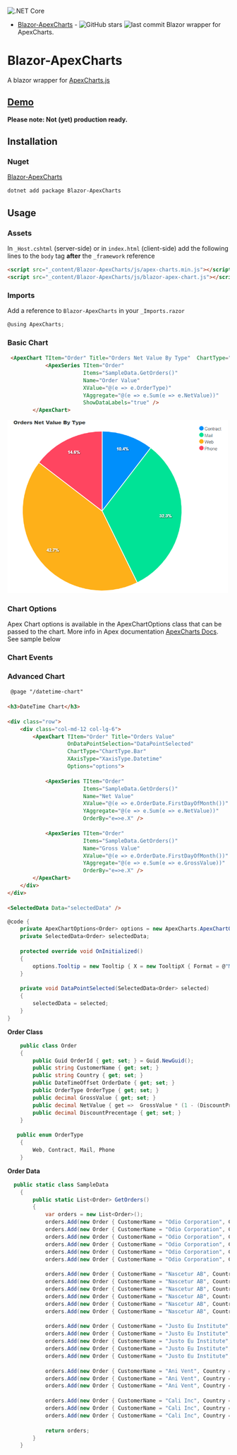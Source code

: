 ![.NET Core](https://github.com/joadan/Blazor-ApexCharts/workflows/.NET%20Core/badge.svg?branch=master)

* [Blazor-ApexCharts](https://github.com/joadan/Blazor-ApexCharts) - ![GitHub stars](https://img.shields.io/github/stars/joadan/Blazor-ApexCharts??style=flat-square&cacheSeconds=604800) ![last commit](https://img.shields.io/github/last-commit/joadan/Blazor-ApexCharts?style=flat-square&cacheSeconds=86400) Blazor wrapper for ApexCharts.

# Blazor-ApexCharts
A blazor wrapper for [ApexCharts.js](https://apexcharts.com/)
## [Demo](https://joadan.github.io/Blazor-ApexCharts/basic-charts)

**Please note: Not (yet) production ready.**


## Installation
### Nuget
[Blazor-ApexCharts](https://www.nuget.org/packages/Blazor-ApexCharts/)

```bash
dotnet add package Blazor-ApexCharts
```

## Usage

### Assets
In `_Host.cshtml` (server-side) or in `index.html` (client-side) add the following lines to the `body` tag **after** the `_framework` reference

```html
<script src="_content/Blazor-ApexCharts/js/apex-charts.min.js"></script>
<script src="_content/Blazor-ApexCharts/js/blazor-apex-chart.js"></script>
```

### Imports
Add a reference to `Blazor-ApexCharts` in your `_Imports.razor`
```csharp
@using ApexCharts;
```
### Basic  Chart
```html
 <ApexChart TItem="Order" Title="Orders Net Value By Type"  ChartType="ChartType.Pie">
            <ApexSeries TItem="Order"
                        Items="SampleData.GetOrders()"
                        Name="Order Value"
                        XValue="@(e => e.OrderType)"
                        YAggregate="@(e => e.Sum(e => e.NetValue))"
                        ShowDataLabels="true" />
        </ApexChart>
```

<img src="BasicPieChart.png" width="500">

### Chart Options
Apex Chart options is available in the ApexChartOptions class that can be passed to the chart. More info in Apex documentation [ApexCharts Docs](https://apexcharts.com/docs/options/). See sample below

### Chart Events

### Advanced  Chart
```html
 @page "/datetime-chart"

<h3>DateTime Chart</h3>

<div class="row">
    <div class="col-md-12 col-lg-6">
        <ApexChart TItem="Order" Title="Orders Value"
                   OnDataPointSelection="DataPointSelected"
                   ChartType="ChartType.Bar"
                   XAxisType="XaxisType.Datetime"
                   Options="options">

            <ApexSeries TItem="Order"
                        Items="SampleData.GetOrders()"
                        Name="Net Value"
                        XValue="@(e => e.OrderDate.FirstDayOfMonth())"
                        YAggregate="@(e => e.Sum(e => e.NetValue))"
                        OrderBy="e=>e.X" />

            <ApexSeries TItem="Order"
                        Items="SampleData.GetOrders()"
                        Name="Gross Value"
                        XValue="@(e => e.OrderDate.FirstDayOfMonth())"
                        YAggregate="@(e => e.Sum(e => e.GrossValue))"
                        OrderBy="e=>e.X" />
        </ApexChart>
    </div>
</div>

<SelectedData Data="selectedData" />
```
```csharp
@code {
    private ApexChartOptions<Order> options = new ApexCharts.ApexChartOptions<Order>();
    private SelectedData<Order> selectedData;

    protected override void OnInitialized()
    {
        options.Tooltip = new Tooltip { X = new TooltipX { Format = @"MMMM \ yyyy" } };
    }

    private void DataPointSelected(SelectedData<Order> selected)
    {
        selectedData = selected;
    }
}
```


**Order Class**
```csharp
    public class Order
    {
        public Guid OrderId { get; set; } = Guid.NewGuid();
        public string CustomerName { get; set; }
        public string Country { get; set; }
        public DateTimeOffset OrderDate { get; set; }
        public OrderType OrderType { get; set; }
        public decimal GrossValue { get; set; }
        public decimal NetValue { get =>  GrossValue * (1 - (DiscountPrecentage / 100)) ; }
        public decimal DiscountPrecentage { get; set; }
    }

   public enum OrderType
    {
        Web, Contract, Mail, Phone
    }
```

**Order Data**
```csharp
  public static class SampleData
    {
        public static List<Order> GetOrders()
        {
            var orders = new List<Order>();
            orders.Add(new Order { CustomerName = "Odio Corporation", Country = "Sweden", OrderDate = DateTimeOffset.Now.AddDays(-12), GrossValue = 34531, DiscountPrecentage = 21, OrderType = OrderType.Contract });
            orders.Add(new Order { CustomerName = "Odio Corporation", Country = "Sweden", OrderDate = DateTimeOffset.Now.AddDays(-100), GrossValue = 2800, DiscountPrecentage = 12, OrderType = OrderType.Mail });
            orders.Add(new Order { CustomerName = "Odio Corporation", Country = "Sweden", OrderDate = DateTimeOffset.Now.AddDays(-128), GrossValue = 12532, DiscountPrecentage = 24, OrderType = OrderType.Contract });
            orders.Add(new Order { CustomerName = "Odio Corporation", Country = "Sweden", OrderDate = DateTimeOffset.Now.AddDays(-232), GrossValue = 1400, DiscountPrecentage = 12, OrderType = OrderType.Mail });
            orders.Add(new Order { CustomerName = "Odio Corporation", Country = "Sweden", OrderDate = DateTimeOffset.Now.AddDays(-321), GrossValue = 22000, DiscountPrecentage = 10, OrderType = OrderType.Contract });
            orders.Add(new Order { CustomerName = "Odio Corporation", Country = "Sweden", OrderDate = DateTimeOffset.Now.AddDays(-400), GrossValue = 3000, DiscountPrecentage = 17, OrderType = OrderType.Web });

            orders.Add(new Order { CustomerName = "Nascetur AB", Country = "Sweden", OrderDate = DateTimeOffset.Now.AddDays(-17), GrossValue = 2134, DiscountPrecentage = 10, OrderType = OrderType.Phone });
            orders.Add(new Order { CustomerName = "Nascetur AB", Country = "Sweden", OrderDate = DateTimeOffset.Now.AddDays(-27), GrossValue = 11345, DiscountPrecentage = 12, OrderType = OrderType.Phone });
            orders.Add(new Order { CustomerName = "Nascetur AB", Country = "Sweden", OrderDate = DateTimeOffset.Now.AddDays(-124), GrossValue = 122345, DiscountPrecentage = 32, OrderType = OrderType.Mail });
            orders.Add(new Order { CustomerName = "Nascetur AB", Country = "Sweden", OrderDate = DateTimeOffset.Now.AddDays(-299), GrossValue = 1235, DiscountPrecentage = 12, OrderType = OrderType.Mail });
            orders.Add(new Order { CustomerName = "Nascetur AB", Country = "Sweden", OrderDate = DateTimeOffset.Now.AddDays(-372), GrossValue = 44000, DiscountPrecentage = 11, OrderType = OrderType.Phone });
            orders.Add(new Order { CustomerName = "Nascetur AB", Country = "Sweden", OrderDate = DateTimeOffset.Now.AddDays(-410), GrossValue = 17000, DiscountPrecentage = 5, OrderType = OrderType.Phone });

            orders.Add(new Order { CustomerName = "Justo Eu Institute", Country = "Spain", OrderDate = DateTimeOffset.Now.AddDays(-13), GrossValue = 2800, DiscountPrecentage = 12, OrderType = OrderType.Mail });
            orders.Add(new Order { CustomerName = "Justo Eu Institute", Country = "Spain", OrderDate = DateTimeOffset.Now.AddDays(-45), GrossValue = 12532, DiscountPrecentage = 24, OrderType = OrderType.Web });
            orders.Add(new Order { CustomerName = "Justo Eu Institute", Country = "Spain", OrderDate = DateTimeOffset.Now.AddDays(-60), GrossValue = 1400, DiscountPrecentage = 12, OrderType = OrderType.Mail });
            orders.Add(new Order { CustomerName = "Justo Eu Institute", Country = "Spain", OrderDate = DateTimeOffset.Now.AddDays(-150), GrossValue = 22000, DiscountPrecentage = 10, OrderType = OrderType.Web });
            orders.Add(new Order { CustomerName = "Justo Eu Institute", Country = "Spain", OrderDate = DateTimeOffset.Now.AddDays(-200), GrossValue = 3000, DiscountPrecentage = 17, OrderType = OrderType.Web });

            orders.Add(new Order { CustomerName = "Ani Vent", Country = "France", OrderDate = DateTimeOffset.Now.AddDays(-17), GrossValue = 2134, DiscountPrecentage = 10, OrderType = OrderType.Phone });
            orders.Add(new Order { CustomerName = "Ani Vent", Country = "France", OrderDate = DateTimeOffset.Now.AddDays(-27), GrossValue = 11345, DiscountPrecentage = 12, OrderType = OrderType.Phone });
            orders.Add(new Order { CustomerName = "Ani Vent", Country = "France", OrderDate = DateTimeOffset.Now.AddDays(-124), GrossValue = 122345, DiscountPrecentage = 32, OrderType = OrderType.Mail });
            
            orders.Add(new Order { CustomerName = "Cali Inc", Country = "France", OrderDate = DateTimeOffset.Now.AddDays(-10), GrossValue = 77000, DiscountPrecentage = 17, OrderType = OrderType.Web });
            orders.Add(new Order { CustomerName = "Cali Inc", Country = "France", OrderDate = DateTimeOffset.Now.AddDays(-110), GrossValue = 120000, DiscountPrecentage = 23, OrderType = OrderType.Web });
            orders.Add(new Order { CustomerName = "Cali Inc", Country = "France", OrderDate = DateTimeOffset.Now.AddDays(-243), GrossValue = 44000, DiscountPrecentage = 8, OrderType = OrderType.Web });

            return orders;
        }
    }
```
<!--stackedit_data:
eyJoaXN0b3J5IjpbOTc3NTg4NzU3LDE4NDI0MTAyMF19
-->
